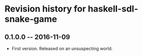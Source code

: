 # Revision history for haskell-sdl-snake-game

## 0.1.0.0  -- 2016-11-09

* First version. Released on an unsuspecting world.
